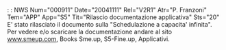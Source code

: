  :  : NWS Num="000911" Date="20041111" Rel="V2R1" Atr="P. Franzoni" Tem="APP" App="S5" Tit="Rilascio documentazione applicativa" Sts="20"
E' stato rilasciato il documento sulla "Schedulazione a capacita' infinita".
Per vedere e/o scaricare la documentazione andare al sito www.smeup.com, Books Sme.up, S5-Fine.up, Applicativi.
